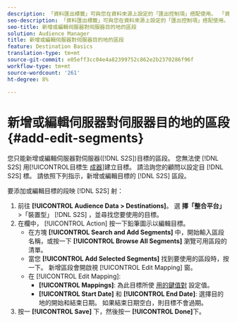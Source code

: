 ```yaml
---
description: 「資料匯出標籤」可與您在資料來源上設定的「匯出控制項」搭配使用。 「資料匯出標籤」可防止您新增受限制特徵至區段，以及傳送區段資料至目標。 您可以將多個匯出標籤設為新或現有的Cookie或URL目標。
seo-description: 「資料匯出標籤」可與您在資料來源上設定的「匯出控制項」搭配使用。 「資料匯出標籤」可防止您新增受限制特徵至區段，以及傳送區段資料至目標。 您可以將多個匯出標籤設為新或現有的Cookie或URL目標。
seo-title: 新增或編輯伺服器對伺服器目的地的區段
solution: Audience Manager
title: 新增或編輯伺服器對伺服器目的地的區段
feature: Destination Basics
translation-type: tm+mt
source-git-commit: e05eff3cc04e4a82399752c862e2b2370286f96f
workflow-type: tm+mt
source-wordcount: '261'
ht-degree: 8%

---
```



# 新增或編輯伺服器對伺服器目的地的區段 {#add-edit-segments}

您只能新增或編輯伺服器對伺服器([!DNL S2S])目標的區段。 您無法使 [!DNL S2S] 用[!UICONTROL目標生 [成器](/help/using/features/destinations/destination-builder.md)]建立目標。 請洽詢您的顧問以設定目 [!DNL S2S] 標。 請依照下列指示，新增或編輯目標的 [!DNL S2S] 區段。

<!-- destination-s2s-edit.xml -->

要添加或編輯目標的段映 [!DNL S2S] 射：

1. 前往 **[!UICONTROL Audience Data > Destinations]**。 選 **擇「整合平台」** >「裝置型」 [!DNL S2S] ，並尋找您要使用的目標。
2. 在欄中， [!UICONTROL Action] 按一下鉛筆圖示以編輯目標。
   * 在方塊 **[!UICONTROL Search and Add Segments]** 中，開始輸入區段名稱，或按一下 **[!UICONTROL Browse All Segments]** 瀏覽可用區段的清單。
   * 當您 **[!UICONTROL Add Selected Segments]** 找到要使用的區段時，按一下。 新增區段會開啟視 [!UICONTROL Edit Mapping] 窗。
   * 在 [!UICONTROL Edit Mapping]:
      * **[!UICONTROL Mappings]**: 為此目標所使 [用的鍵值對](../../features/destinations/key-value-pairs.md) 設定值。
      * **[!UICONTROL Start Date]** 和 **[!UICONTROL End Date]**: 選擇目的地的開始和結束日期。 如果結束日期空白，則目標不會過期。
3. 按一 **[!UICONTROL Save]** 下，然後按一 **[!UICONTROL Done]**&#x200B;下。